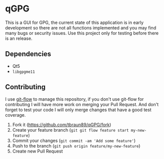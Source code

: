 # qGPG

This is a GUI for GPG, the current state of this application is
in early development so there are not all functions implemented and you
may find many bugs or security issues. Use this project only for testing
before there is an release.

## Dependencies

* Qt5
* `libgpgme11`

## Contributing

I use [git-flow](https://github.com/nvie/gitflow) to manage this repository, if you don't use git-flow for contributing I will have more work on merging your Pull Request. And don't forget to test your code I will only merge changes that have a good test coverage.

1. Fork it (https://github.com/tbraun89/qGPG/fork)
2. Create your feature branch (`git git flow feature start my-new-feature`)
3. Commit your changes (`git commit -am 'Add some feature'`)
4. Push to the branch (`git push origin feature/my-new-feature`)
5. Create new Pull Request
